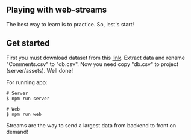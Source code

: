## Playing with web-streams

The best way to learn is to practice. So, lest's start! 

## Get started 

First you must download dataset from this [link](https://www.kaggle.com/datasets/hossaingh/udemy-courses?select=Comments.csv). Extract data and rename "Comments.csv" to "db.csv". Now you need copy "db.csv" to project (server/assets). Well done!

For running app:
```
# Server
$ npm run server

# Web
$ npm run web
```

Streams are the way to send a largest data from backend to front on demand! 